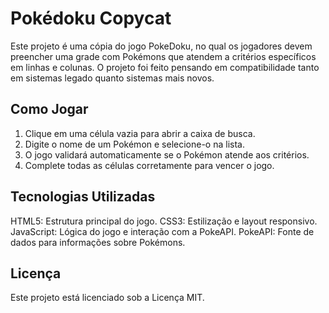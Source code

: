 # Pokédoku Copycat
Este projeto é uma cópia do jogo PokeDoku, no qual os jogadores devem preencher uma grade com Pokémons que atendem a critérios específicos em linhas e colunas. O projeto foi feito pensando em compatibilidade tanto em sistemas legado quanto sistemas mais novos.

## Como Jogar
1. Clique em uma célula vazia para abrir a caixa de busca.
2. Digite o nome de um Pokémon e selecione-o na lista.
3. O jogo validará automaticamente se o Pokémon atende aos critérios.
4. Complete todas as células corretamente para vencer o jogo.

## Tecnologias Utilizadas
HTML5: Estrutura principal do jogo.
CSS3: Estilização e layout responsivo.
JavaScript: Lógica do jogo e interação com a PokeAPI.
PokeAPI: Fonte de dados para informações sobre Pokémons.

## Licença
Este projeto está licenciado sob a Licença MIT.
